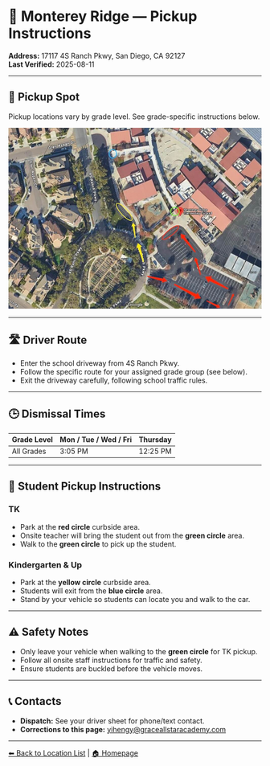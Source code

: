 # 🚌 Monterey Ridge — Pickup Instructions

**Address:** 17117 4S Ranch Pkwy, San Diego, CA 92127  
**Last Verified:** 2025-08-11

---

## 📍 Pickup Spot
Pickup locations vary by grade level. See grade-specific instructions below.  

![Monterey Ridge Map](Monterey_Ridge.jpg)

---

## 🛣️ Driver Route
- Enter the school driveway from 4S Ranch Pkwy.  
- Follow the specific route for your assigned grade group (see below).  
- Exit the driveway carefully, following school traffic rules.

---

## 🕒 Dismissal Times

| Grade Level | Mon / Tue / Wed / Fri | Thursday |
|-------------|-----------------------|----------|
| All Grades  | 3:05 PM               | 12:25 PM |

---

## 🧾 Student Pickup Instructions

### **TK**
- Park at the **red circle** curbside area.  
- Onsite teacher will bring the student out from the **green circle** area.  
- Walk to the **green circle** to pick up the student.

### **Kindergarten & Up**
- Park at the **yellow circle** curbside area.  
- Students will exit from the **blue circle** area.  
- Stand by your vehicle so students can locate you and walk to the car.

---

## ⚠ Safety Notes
- Only leave your vehicle when walking to the **green circle** for TK pickup.  
- Follow all onsite staff instructions for traffic and safety.  
- Ensure students are buckled before the vehicle moves.

---

## 📞 Contacts
- **Dispatch:** See your driver sheet for phone/text contact.  
- **Corrections to this page:** [yihengy@graceallstaracademy.com](mailto:yihengy@graceallstaracademy.com)

---

[⬅ Back to Location List](../Location_detail.md) | [🏠 Homepage](../README.md)
